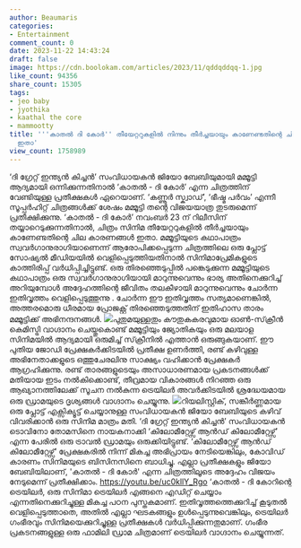 ```yaml
---
author: Beaumaris
categories:
- Entertainment
comment_count: 0
date: 2023-11-22 14:43:24
draft: false
image: https://cdn.boolokam.com/articles/2023/11/qddqddqq-1.jpg
like_count: 94356
share_count: 15305
tags:
- jeo baby
- jyothika
- kaathal the core
- mammootty
title: '''കാതൽ ദി കോർ'' തീയേറ്ററുകളിൽ നിന്നും തീർച്ചയായും കാണേണ്ടതിന്റെ ചില കാരണങ്ങൾ
  ഇതാ'
view_count: 1758989
---
```


‘ദി ഗ്രേറ്റ് ഇന്ത്യൻ കിച്ചൻ’ സംവിധായകൻ ജിയോ ബേബിയുമായി മമ്മൂട്ടി ആദ്യമായി ഒന്നിക്കുന്നതിനാൽ ‘കാതൽ - ദി കോർ’ എന്ന ചിത്രത്തിന് വേണ്ടിയുള്ള പ്രതീക്ഷകൾ ഏറെയാണ്. ‘കണ്ണൂർ സ്ക്വാഡ്’, ‘ഭീഷ്മ പർവം’ എന്നീ സൂപ്പർഹിറ്റ് ചിത്രങ്ങൾക്ക് ശേഷം മമ്മൂട്ടി തന്റെ വിജയയാത്ര തുടരുമെന്ന് പ്രതീക്ഷിക്കുന്നു. ‘കാതൽ - ദി കോർ’ നവംബർ 23 ന് റിലീസിന് തയ്യാറെടുക്കുന്നതിനാൽ, ചിത്രം സിനിമ തീയേറ്ററുകളിൽ തീർച്ചയായും കാണേണ്ടതിന്റെ ചില കാരണങ്ങൾ ഇതാ. മമ്മൂട്ടിയുടെ കഥാപാത്രം സ്വവർഗാനുരാഗിയാണെന്ന് ആരോപിക്കപ്പെടുന്ന ചിത്രത്തിലെ ഒരു പ്ലോട്ട് സോഷ്യൽ മീഡിയയിൽ വെളിപ്പെടുത്തിയതിനാൽ സിനിമാപ്രേമികളുടെ കാത്തിരിപ്പ് വർധിപ്പിച്ചിട്ടുണ്ട്. ഒരു തിരഞ്ഞെടുപ്പിൽ പങ്കെടുക്കുന്ന മമ്മൂട്ടിയുടെ കഥാപാത്രം ഒരു സ്വവർഗാനുരാഗിയായി മാറുന്നുവെന്നും ഭാര്യ അതിനെക്കുറിച്ച് അറിയുമ്പോൾ അദ്ദേഹത്തിന്റെ ജീവിതം തലകീഴായി മാറുന്നുവെന്നും ചോർന്ന ഇതിവൃത്തം വെളിപ്പെടുത്തുന്നു . ചോർന്ന ഈ ഇതിവൃത്തം സത്യമാണെങ്കിൽ, അത്തരമൊരു ധീരമായ പ്രോജക്റ്റ് തിരഞ്ഞെടുത്തതിന് ഇതിഹാസ താരം മമ്മൂട്ടിക്ക് അഭിനന്ദനങ്ങൾ. ![](https://cdn.boolokam.com/articles/2023/11/qddqddqq-1.jpg)പുതുമയുള്ളതും കൗതുകകരവുമായ ഓൺ-സ്‌ക്രീൻ കെമിസ്ട്രി വാഗ്ദാനം ചെയ്തുകൊണ്ട് മമ്മൂട്ടിയും ജ്യോതികയും ഒരു മലയാള സിനിമയിൽ ആദ്യമായി ഒരുമിച്ച് സ്‌ക്രീനിൽ എത്താൻ ഒരുങ്ങുകയാണ്. ഈ പുതിയ ജോഡി പ്രേക്ഷകർക്കിടയിൽ പ്രതീക്ഷ ഉണർത്തി, രണ്ട് കഴിവുള്ള അഭിനേതാക്കളുടെ ഒത്തുചേരലിനു സാക്ഷ്യം വഹിക്കാൻ പ്രേക്ഷകർ ആഗ്രഹിക്കുന്നു. രണ്ട് താരങ്ങളുടെയും അസാധാരണമായ പ്രകടനങ്ങൾക്ക് മതിയായ ഇടം നൽകിക്കൊണ്ട്, തീവ്രമായ വികാരങ്ങൾ നിറഞ്ഞ ഒരു ആഖ്യാനത്തിലേക്ക് സൂചന നൽകുന്ന ട്രെയിലർ അവർക്കിടയിൽ ശ്രദ്ധേയമായ ഒരു ഡ്രാമയുടെ ദൃശ്യങ്ങൾ വാഗ്ദാനം ചെയ്യുന്നു. ![](https://cdn.boolokam.com/articles/2023/11/qqfff-2.jpg)റിയലിസ്റ്റിക്, സങ്കീർണ്ണമായ ഒരു പ്ലോട്ട് എക്സിക്യൂട്ട് ചെയ്യാനുള്ള സംവിധായകൻ ജിയോ ബേബിയുടെ കഴിവ് വിവരിക്കാൻ ഒരു സിനിമ മാത്രം മതി. ‘ദി ഗ്രേറ്റ് ഇന്ത്യൻ കിച്ചൻ’ സംവിധായകൻ ടൊവിനോ തോമസിനെ നായകനാക്കി ‘കിലോമീറ്റേഴ്സ് ആൻഡ് കിലോമീറ്റേഴ്സ്’ എന്ന പേരിൽ ഒരു ട്രാവൽ ഡ്രാമയും ഒരുക്കിയിട്ടുണ്ട്. ‘കിലോമീറ്റേഴ്സ് ആൻഡ് കിലോമീറ്റേഴ്സ്’ പ്രേക്ഷകരിൽ നിന്ന് മികച്ച അഭിപ്രായം നേടിയെങ്കിലും, കോവിഡ് കാരണം സിനിമയുടെ ബിസിനസിനെ ബാധിച്ചു. എല്ലാ പ്രതീക്ഷകളും ജിയോ ബേബിയിലാണ്, 'കാതൽ - ദി കോർ' എന്ന ചിത്രത്തിലൂടെ അദ്ദേഹം വിജയം നേടുമെന്ന് പ്രതീക്ഷിക്കാം. https://youtu.be/uc0kllY_Rgo ‘കാതൽ - ദി കോറിന്റെ ട്രെയിലർ, ഒരു സിനിമാ ട്രെയിലർ എങ്ങനെ എഡിറ്റ് ചെയ്യാം എന്നതിനെക്കുറിച്ചുള്ള മികച്ച പഠന പുസ്തകമാണ്. ഇതിവൃത്തത്തെക്കുറിച്ച് കൂടുതൽ വെളിപ്പെടുത്താതെ, അതിൽ എല്ലാ ഘടകങ്ങളും ഉൾപ്പെടുന്നുവെങ്കിലും, ട്രെയിലർ ഗംഭീരവും സിനിമയെക്കുറിച്ചുള്ള പ്രതീക്ഷകൾ വർധിപ്പിക്കുന്നതുമാണ്. ഗംഭീര പ്രകടനങ്ങളുള്ള ഒരു ഫാമിലി ഡ്രാമ ചിത്രമാണ് ട്രെയിലർ വാഗ്ദാനം ചെയ്യുന്നത്.